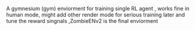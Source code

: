 A gymnesium (gym) enviorment for training single  RL agent , works fine in human mode, might add other render mode for serious training later and tune the reward singnals ,ZombieENv2 is the final enviorment
